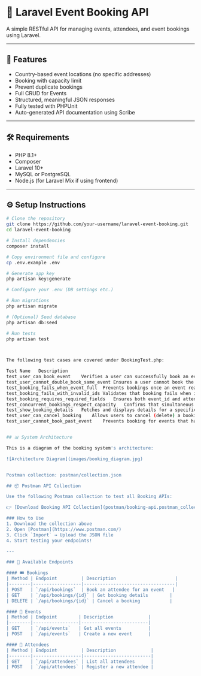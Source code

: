 # 📅 Laravel Event Booking API

A simple RESTful API for managing events, attendees, and event bookings using Laravel.

---

## 🚀 Features

- Country-based event locations (no specific addresses)
- Booking with capacity limit
- Prevent duplicate bookings
- Full CRUD for Events
- Structured, meaningful JSON responses
- Fully tested with PHPUnit
- Auto-generated API documentation using Scribe

---

## 🛠️ Requirements

- PHP 8.1+
- Composer
- Laravel 10+
- MySQL or PostgreSQL
- Node.js (for Laravel Mix if using frontend)

---

## ⚙️ Setup Instructions

```bash
# Clone the repository
git clone https://github.com/your-username/laravel-event-booking.git
cd laravel-event-booking

# Install dependencies
composer install

# Copy environment file and configure
cp .env.example .env

# Generate app key
php artisan key:generate

# Configure your .env (DB settings etc.)

# Run migrations
php artisan migrate

# (Optional) Seed database
php artisan db:seed

# Run tests
php artisan test



The following test cases are covered under BookingTest.php:

Test Name	Description
test_user_can_book_event	Verifies a user can successfully book an event with available capacity.
test_user_cannot_double_book_same_event	Ensures a user cannot book the same event more than once.
test_booking_fails_when_event_full	Prevents bookings once an event reaches its full capacity.
test_booking_fails_with_invalid_ids	Validates that booking fails when invalid event_id or attendee_id is provided.
test_booking_requires_required_fields	Ensures both event_id and attendee_id are required.
test_concurrent_bookings_respect_capacity	Confirms that simultaneous booking attempts still respect event capacity limits.
test_show_booking_details	Fetches and displays details for a specific booking.
test_user_can_cancel_booking	Allows users to cancel (delete) a booking.
test_user_cannot_book_past_event	Prevents booking for events that have already started (past start_time).


## 📊 System Architecture

This is a diagram of the booking system's architecture:

![Architecture Diagram](images/booking_diagram.jpg)


Postman collection: postman/collection.json

## 📦 Postman API Collection

Use the following Postman collection to test all Booking APIs:

👉 [Download Booking API Collection](postman/booking-api.postman_collection.json)

### How to Use
1. Download the collection above
2. Open [Postman](https://www.postman.com/)
3. Click `Import` → Upload the JSON file
4. Start testing your endpoints!

---

### 📘 Available Endpoints

#### 🎟️ Bookings
| Method | Endpoint         | Description                      |
|--------|------------------|----------------------------------|
| POST   | `/api/bookings`  | Book an attendee for an event   |
| GET    | `/api/bookings/{id}` | Get booking details        |
| DELETE | `/api/bookings/{id}` | Cancel a booking           |

#### 📅 Events
| Method | Endpoint        | Description             |
|--------|-----------------|-------------------------|
| GET    | `/api/events`   | Get all events          |
| POST   | `/api/events`   | Create a new event      |

#### 👤 Attendees
| Method | Endpoint         | Description             |
|--------|------------------|-------------------------|
| GET    | `/api/attendees` | List all attendees      |
| POST   | `/api/attendees` | Register a new attendee |

